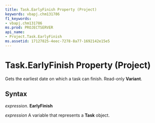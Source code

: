 ```yaml
---
title: Task.EarlyFinish Property (Project)
keywords: vbapj.chm131786
f1_keywords:
- vbapj.chm131786
ms.prod: PROJECTSERVER
api_name:
- Project.Task.EarlyFinish
ms.assetid: 17127825-4eec-7278-8a77-1692142e15e5
---
```



# Task.EarlyFinish Property (Project)

Gets the earliest date on which a task can finish. Read-only  **Variant**.


## Syntax

 _expression_. **EarlyFinish**

 _expression_ A variable that represents a **Task** object.


